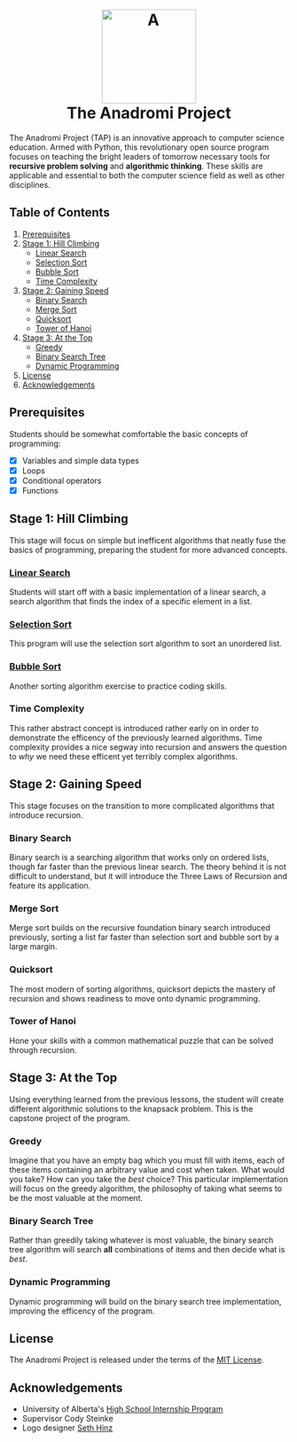<h1 align="center">
  <a href="https://github.com/haw230/the-anadromi-project"><img src="https://github.com/haw230/the-anadromi-project/blob/pictures/anadromi_logo.png" alt="A" width="170"></a>
  <br>
  The Anadromi Project
  <br>
</h1>

The Anadromi Project (TAP) is an innovative approach to computer science education. Armed with Python, this revolutionary open source program focuses on teaching the bright leaders of tomorrow necessary tools for **recursive problem solving** and **algorithmic thinking**. These skills are applicable and essential to both the computer science field as well as other disciplines.

## Table of Contents
1. [Prerequisites](#prerequisites "What you might want to know before starting")
2. [Stage 1: Hill Climbing](#stage-1-hill-climbing "First stage!")   
    * [Linear Search](#linear-search "A simple way to search")
    * [Selection Sort](#selection-sort "A simple way to sort")
    * [Bubble Sort](#bubble-sort "Another simple way to sort")
    * [Time Complexity](#time-complexity "Measuring efficency")
3. [Stage 2: Gaining Speed](#stage-2-gaining-speed "Stage stage!")
    * [Binary Search](#binary-search "Efficent way to search")
    * [Merge Sort](#merge-sort "Efficent way to sort")
    * [Quicksort](#quicksort "A very quick way to sort")
    * [Tower of Hanoi](#tower-of-hanoi "Solve a logic puzzle!")
4. [Stage 3: At the Top](#stage-3-at-the-top "Final stage!")
    * [Greedy](#greedy "Greedy but short-sighted")
    * [Binary Search Tree](#binary-search-tree "Optimal but tiring")
    * [Dynamic Programming](#dynamic-programming "Optimizing the tree")
5. [License](#license)
6. [Acknowledgements](#acknowledgements)

## Prerequisites
Students should be somewhat comfortable the basic concepts of programming: 
- [x] Variables and simple data types
- [x] Loops
- [x] Conditional operators
- [x] Functions

## Stage 1: Hill Climbing
This stage will focus on simple but inefficent algorithms that neatly fuse the basics of programming, preparing the student for more advanced concepts.
### [Linear Search](https://github.com/haw230/the-anadromi-project/tree/master/stage-1-hill-climbing/1-linear-search)
Students will start off with a basic implementation of a linear search, a search algorithm that finds the index of a specific element in a list.

### [Selection Sort](https://github.com/haw230/the-anadromi-project/tree/master/stage-1-hill-climbing/2-selection-sort)
This program will use the selection sort algorithm to sort an unordered list.

### [Bubble Sort](https://github.com/haw230/the-anadromi-project/tree/master/stage-1-hill-climbing/3-bubble-sort)
Another sorting algorithm exercise to practice coding skills.

### Time Complexity
This rather abstract concept is introduced rather early on in order to demonstrate the efficency of the previously learned algorithms. Time complexity provides a nice segway into recursion and answers the question to *why* we need these efficent yet terribly complex algorithms.

## Stage 2: Gaining Speed
This stage focuses on the transition to more complicated algorithms that introduce recursion.

### Binary Search
Binary search is a searching algorithm that works only on ordered lists, though far faster than the previous linear search. The theory behind it is not difficult to understand, but it will introduce the Three Laws of Recursion and feature its application.

### Merge Sort
Merge sort builds on the recursive foundation binary search introduced previously, sorting a list far faster than selection sort and bubble sort by a large margin.

### Quicksort
The most modern of sorting algorithms, quicksort depicts the mastery of recursion and shows readiness to move onto dynamic programming.

### Tower of Hanoi
Hone your skills with a common mathematical puzzle that can be solved through recursion.

## Stage 3: At the Top
Using everything learned from the previous lessons, the student will create different algorithmic solutions to the knapsack problem. This is the capstone project of the program.

### Greedy
Imagine that you have an empty bag which  you must fill with items, each of these items containing an arbitrary value and cost when taken. What would you take? How can you take the *best* choice? This particular implementation will focus on the greedy algorithm, the philosophy of taking what seems to be the most valuable at the moment.

### Binary Search Tree
Rather than greedily taking whatever is most valuable, the binary search tree algorithm will search **all** combinations of items and then decide what is *best*.

### Dynamic Programming
Dynamic programming will build on the binary search tree implementation, improving the efficency of the program.

## License
The Anadromi Project is released under the terms of the [MIT License](http://www.opensource.org/licenses/MIT "MIT License").

## Acknowledgements
* University of Alberta's [High School Internship Program](https://www.ualberta.ca/computing-science/explore/hs-internships "High School Internship Program")
* Supervisor Cody Steinke
* Logo designer [Seth Hinz](https://github.com/shinzlet "GitHub Handle")
